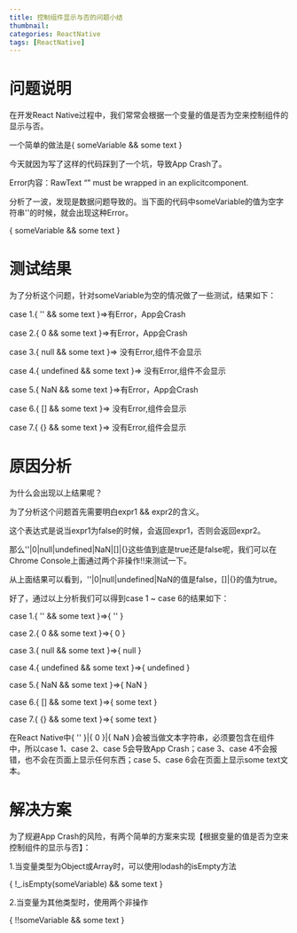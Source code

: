 ```yaml
---
title: 控制组件显示与否的问题小结
thumbnail: 
categories: ReactNative
tags: [ReactNative]
---
```



# 问题说明  

在开发React Native过程中，我们常常会根据一个变量的值是否为空来控制组件的显示与否。

一个简单的做法是{ someVariable && <Text>some text</Text> }

今天就因为写了这样的代码踩到了一个坑，导致App Crash了。

Error内容：RawText “” must be wrapped in an explicitcomponent.

分析了一波，发现是数据问题导致的。当下面的代码中someVariable的值为空字符串''的时候，就会出现这种Error。

{ someVariable && <Text>some text</Text> }

# 测试结果

为了分析这个问题，针对someVariable为空的情况做了一些测试，结果如下：

case 1.{ '' && <Text>some text</Text> }=>有Error，App会Crash

case 2.{ 0 && <Text>some text</Text> }=>有Error，App会Crash

case 3.{ null && <Text>some text</Text> }=> 没有Error,<Text>组件不会显示

case 4.{ undefined && <Text>some text</Text> }=> 没有Error,<Text>组件不会显示

case 5.{ NaN && <Text>some text</Text> }=>有Error，App会Crash

case 6.{ [] && <Text>some text</Text> }=> 没有Error,<Text>组件会显示

case 7.{ {} && <Text>some text</Text> }=> 没有Error,<Text>组件会显示

# 原因分析

为什么会出现以上结果呢？

为了分析这个问题首先需要明白expr1 && expr2的含义。

这个表达式是说当expr1为false的时候，会返回expr1，否则会返回expr2。

那么''|0|null|undefined|NaN|[]|{}这些值到底是true还是false呢，我们可以在Chrome
Console上面通过两个非操作!!来测试一下。

从上面结果可以看到，''|0|null|undefined|NaN的值是false，[]|{}的值为true。

好了，通过以上分析我们可以得到case 1 ~ case 6的结果如下：

case 1.{ '' && <Text>some text</Text> }=>{ '' }

case 2.{ 0 && <Text>some text</Text> }=>{ 0 }

case 3.{ null && <Text>some text</Text> }=>{ null }

case 4.{ undefined && <Text>some text</Text> }=>{ undefined }

case 5.{ NaN && <Text>some text</Text> }=>{ NaN }

case 6.{ [] && <Text>some text</Text> }=>{ <Text>some text</Text> }

case 7.{ {} && <Text>some text</Text> }=>{ <Text>some text</Text> }

在React Native中{ '' }|{ 0 }|{ NaN }会被当做文本字符串，必须要包含在<Text>组件中，所以case 1、case
2、case 5会导致App Crash；case 3、case 4不会报错，也不会在页面上显示任何东西；case 5、case 6会在页面上显示some
text文本。

# 解决方案

为了规避App Crash的风险，有两个简单的方案来实现【根据变量的值是否为空来控制组件的显示与否】：

1.当变量类型为Object或Array时，可以使用lodash的isEmpty方法

{ !_.isEmpty(someVariable) && <Text>some text</Text> }

2.当变量为其他类型时，使用两个非操作

{ !!someVariable && <Text>some text</Text> }

